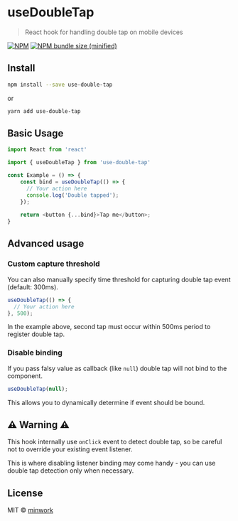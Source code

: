 # useDoubleTap

> React hook for handling double tap on mobile devices

[![NPM](https://img.shields.io/npm/v/use-double-tap.svg)](https://www.npmjs.com/package/use-double-tap)
[![NPM bundle size (minified)](https://img.shields.io/bundlephobia/min/use-double-tap.svg)](https://www.npmjs.com/package/use-double-tap)
## Install

```bash
npm install --save use-double-tap
```
or
```bash
yarn add use-double-tap
```

## Basic Usage

```javascript
import React from 'react'

import { useDoubleTap } from 'use-double-tap'

const Example = () => {
    const bind = useDoubleTap(() => {
      // Your action here
      console.log('Double tapped');
    });
    
    return <button {...bind}>Tap me</button>;
}
```

## Advanced usage
### Custom capture threshold
You can also manually specify time threshold for capturing double tap event (default: 300ms).
```javascript
useDoubleTap(() => {
  // Your action here
}, 500);
```
In the example above, second tap must occur within 500ms period to register double tap.

### Disable binding
If you pass falsy value as callback (like `null`) double tap will not bind to the component.
```javascript
useDoubleTap(null);
``` 
This allows you to dynamically determine if event should be bound.

## :warning: Warning :warning:
This hook internally use `onClick` event to detect double tap, so be careful not to override your existing event listener.

This is where disabling listener binding may come handy - you can use double tap detection only when necessary.

## License

MIT © [minwork](https://github.com/minwork)
